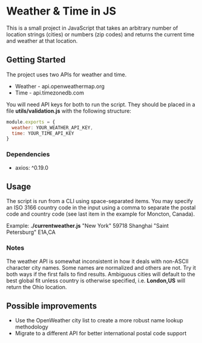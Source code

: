 # Weather & Time in JS

This is a small project in JavaScript that takes an arbitrary number of location strings (cities) or numbers (zip codes) and returns the current time and weather at that location.

## Getting Started

The project uses two APIs for weather and time.
* Weather - api.openweathermap.org
* Time - api.timezonedb.com

You will need API keys for both to run the script. They should be placed in a file **utils/validation.js** with the following structure:

```javascript
module.exports = {
  weather: YOUR_WEATHER_API_KEY,
  time: YOUR_TIME_API_KEY
}
```

### Dependencies

* axios: ^0.19.0

## Usage

The script is run from a CLI using space-separated items. You may specify an ISO 3166 country code in the input using a comma to separate the postal code and country code (see last item in the example for Moncton, Canada).

Example: **./currentweather.js** "New York" 59718 Shanghai "Saint Petersburg" E1A,CA

### Notes

The weather API is somewhat inconsistent in how it deals with non-ASCII character city names. Some names are normalized and others are not. Try it both ways if the first fails to find results. Ambiguous cities will default to the best global fit unless country is otherwise specified, i.e. **London,US** will return the Ohio location.

## Possible improvements

* Use the OpenWeather city list to create a more robust name lookup methodology
* Migrate to a different API for better international postal code support
